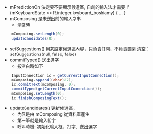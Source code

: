 - mPredictionOn 決定要不要顯示候選區, 自創的輸入法才需要
	if (mKeyboardState >= R.integer.keyboard_boshiamy) { ... }
- mComposing 是未送出前的輸入字串
	- 清空時
```java
	mComposing.setLength(0);
	updateCandidates(0);
```
- setSuggestions() 用來設定候選區內容，只負責打開，不負責關閉
	清空：setSuggestions(null, false, false)
- commitTyped() 送出選字
	- 按空白時如下
```java
	InputConnection ic = getCurrentInputConnection();
	mComposing.append((char)27);
	ic.commitText(mComposing, 0);
	commitTyped(getCurrentInputConnection());
	mComposing.setLength(0);
	ic.finishComposingText();
```
- updateCandidates() 更新候選區，
	- 內容是由 mComposing 從資料庫產生
	- 第一筆就是輸入組字
	- 呼叫時機: 初始化輸入框、打字、送出選字
